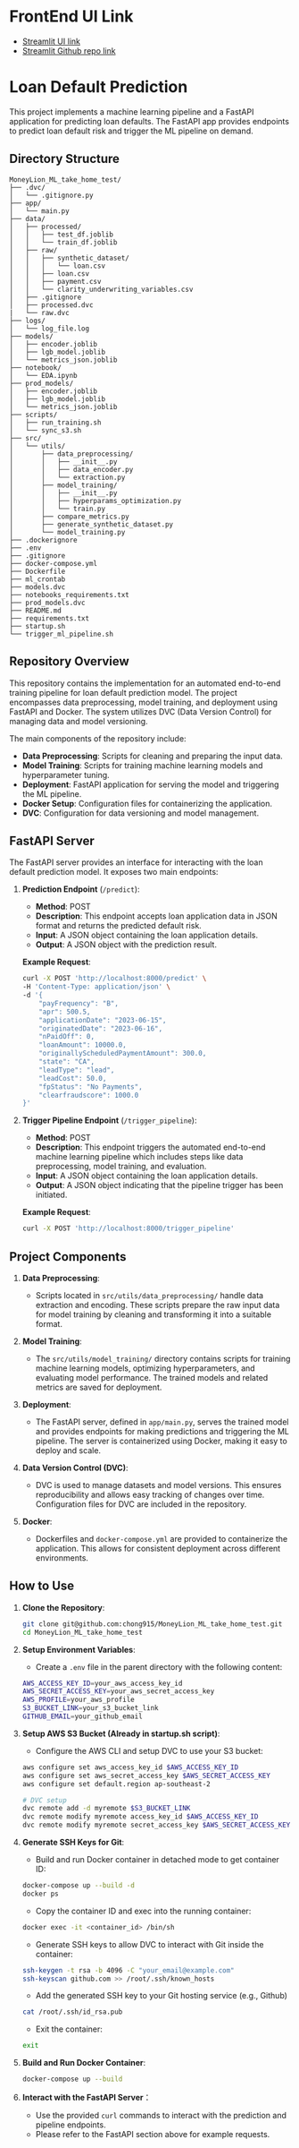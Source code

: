 # FrontEnd UI Link
- [Streamlit UI link](https://ml-take-home-test-app-kxgdxpxamvrpyf8xnxgcwq.streamlit.app/)
- [Streamlit Github repo link](https://github.com/chong915/ml-take-home-test-streamlit)
# Loan Default Prediction

This project implements a machine learning pipeline and a FastAPI application for predicting loan defaults. The FastAPI app provides endpoints to predict loan default risk and trigger the ML pipeline on demand.

## Directory Structure

```plaintext
MoneyLion_ML_take_home_test/
├── .dvc/
│   └── .gitignore.py
├── app/
│   └── main.py
├── data/
│   ├── processed/
│   │   ├── test_df.joblib
│   │   └── train_df.joblib
│   ├── raw/
│   │   ├── synthetic_dataset/
│   │   │   └── loan.csv
│   │   ├── loan.csv
│   │   ├── payment.csv
│   │   └── clarity_underwriting_variables.csv
│   ├── .gitignore
│   ├── processed.dvc
|   └── raw.dvc
├── logs/
│   └── log_file.log
├── models/
│   ├── encoder.joblib
│   ├── lgb_model.joblib
│   └── metrics_json.joblib
├── notebook/
│   └── EDA.ipynb
├── prod_models/
│   ├── encoder.joblib
│   ├── lgb_model.joblib
│   └── metrics_json.joblib
├── scripts/
│   ├── run_training.sh
│   └── sync_s3.sh
├── src/
│   └── utils/
│       ├── data_preprocessing/
│       │   ├── __init__.py
│       │   ├── data_encoder.py
│       │   └── extraction.py
│       ├── model_training/
│       │   ├── __init__.py
│       │   ├── hyperparams_optimization.py
│       │   └── train.py
│       ├── compare_metrics.py
│       ├── generate_synthetic_dataset.py
│       └── model_training.py
├── .dockerignore
├── .env
├── .gitignore
├── docker-compose.yml
├── Dockerfile
├── ml_crontab
├── models.dvc
├── notebooks_requirements.txt
├── prod_models.dvc
├── README.md
├── requirements.txt
├── startup.sh
└── trigger_ml_pipeline.sh
```

## Repository Overview

This repository contains the implementation for an automated end-to-end training pipeline for loan default prediction model. The project encompasses data preprocessing, model training, and deployment using FastAPI and Docker. The system utilizes DVC (Data Version Control) for managing data and model versioning.

The main components of the repository include:

- **Data Preprocessing**: Scripts for cleaning and preparing the input data.
- **Model Training**: Scripts for training machine learning models and hyperparameter tuning.
- **Deployment**: FastAPI application for serving the model and triggering the ML pipeline.
- **Docker Setup**: Configuration files for containerizing the application.
- **DVC**: Configuration for data versioning and model management.

## FastAPI Server

The FastAPI server provides an interface for interacting with the loan default prediction model. It exposes two main endpoints:

1. **Prediction Endpoint** (`/predict`):
   - **Method**: POST
   - **Description**: This endpoint accepts loan application data in JSON format and returns the predicted default risk.
   - **Input**: A JSON object containing the loan application details.
   - **Output**: A JSON object with the prediction result.

   **Example Request**:
   ```sh
   curl -X POST 'http://localhost:8000/predict' \
   -H 'Content-Type: application/json' \
   -d '{
       "payFrequency": "B",
       "apr": 500.5,
       "applicationDate": "2023-06-15",
       "originatedDate": "2023-06-16",
       "nPaidOff": 0,
       "loanAmount": 10000.0,
       "originallyScheduledPaymentAmount": 300.0,
       "state": "CA",
       "leadType": "lead",
       "leadCost": 50.0,
       "fpStatus": "No Payments",
       "clearfraudscore": 1000.0
   }'
   ```
2. **Trigger Pipeline Endpoint** (`/trigger_pipeline`):
   - **Method**: POST
   - **Description**: This endpoint triggers the automated end-to-end machine learning pipeline which includes steps like data preprocessing, model training, and evaluation.
   - **Input**: A JSON object containing the loan application details.
   - **Output**: A JSON object indicating that the pipeline trigger has been initiated.

   **Example Request**:
   ```sh
   curl -X POST 'http://localhost:8000/trigger_pipeline'
   ```


## Project Components

1. **Data Preprocessing**:
   - Scripts located in `src/utils/data_preprocessing/` handle data extraction and encoding. These scripts prepare the raw input data for model training by cleaning and transforming it into a suitable format.

2. **Model Training**:
   - The `src/utils/model_training/` directory contains scripts for training machine learning models, optimizing hyperparameters, and evaluating model performance. The trained models and related metrics are saved for deployment.

3. **Deployment**:
   - The FastAPI server, defined in `app/main.py`, serves the trained model and provides endpoints for making predictions and triggering the ML pipeline. The server is containerized using Docker, making it easy to deploy and scale.

4. **Data Version Control (DVC)**:
   - DVC is used to manage datasets and model versions. This ensures reproducibility and allows easy tracking of changes over time. Configuration files for DVC are included in the repository.

5. **Docker**:
   - Dockerfiles and `docker-compose.yml` are provided to containerize the application. This allows for consistent deployment across different environments.

## How to Use

1. **Clone the Repository**:
   ```sh
   git clone git@github.com:chong915/MoneyLion_ML_take_home_test.git
   cd MoneyLion_ML_take_home_test
    ```

2. **Setup Environment Variables**:
    - Create a `.env` file in the parent directory with the following content:
    ```sh
    AWS_ACCESS_KEY_ID=your_aws_access_key_id
    AWS_SECRET_ACCESS_KEY=your_aws_secret_access_key
    AWS_PROFILE=your_aws_profile
    S3_BUCKET_LINK=your_s3_bucket_link
    GITHUB_EMAIL=your_github_email
    ```

3. **Setup AWS S3 Bucket (Already in startup.sh script)**:
    - Configure the AWS CLI and setup DVC to use your S3 bucket:
    ```sh
    aws configure set aws_access_key_id $AWS_ACCESS_KEY_ID
    aws configure set aws_secret_access_key $AWS_SECRET_ACCESS_KEY
    aws configure set default.region ap-southeast-2

    # DVC setup
    dvc remote add -d myremote $S3_BUCKET_LINK
    dvc remote modify myremote access_key_id $AWS_ACCESS_KEY_ID
    dvc remote modify myremote secret_access_key $AWS_SECRET_ACCESS_KEY
    ```

4. **Generate SSH Keys for Git**:
    - Build and run Docker container in detached mode to get container ID:
    ```sh
    docker-compose up --build -d
    docker ps
    ```
    - Copy the container ID and exec into the running container:
    ```sh
    docker exec -it <container_id> /bin/sh
    ```
    - Generate SSH keys to allow DVC to interact with Git inside the container:
    ```sh
    ssh-keygen -t rsa -b 4096 -C "your_email@example.com"
    ssh-keyscan github.com >> /root/.ssh/known_hosts
    ```
    - Add the generated SSH key to your Git hosting service (e.g., Github)
    ```sh
    cat /root/.ssh/id_rsa.pub
    ```
    - Exit the container:
    ```sh
    exit
    ```

5. **Build and Run Docker Container**:
    ```sh
    docker-compose up --build
    ```

6. **Interact with the FastAPI Server**：
    - Use the provided `curl` commands to interact with the prediction and pipeline endpoints.
    - Please refer to the FastAPI section above for example requests.
